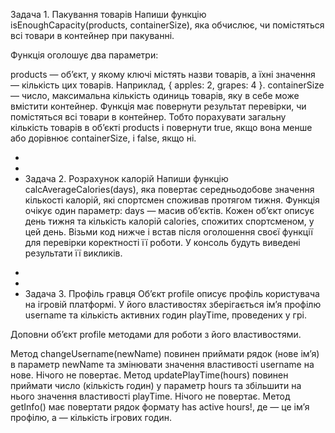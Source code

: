 Задача 1. Пакування товарів Напиши функцію isEnoughCapacity(products,
containerSize), яка обчислює, чи помістяться всі товари в контейнер при
пакуванні.

Функція оголошує два параметри:

products — об’єкт, у якому ключі містять назви товарів, а їхні значення —
кількість цих товарів. Наприклад, { apples: 2, grapes: 4 }. containerSize —
число, максимальна кількість одиниць товарів, яку в себе може вмістити
контейнер. Функція має повернути результат перевірки, чи помістяться всі товари
в контейнер. Тобто порахувати загальну кількість товарів в об’єкті products і
повернути true, якщо вона менше або дорівнює containerSize, і false, якщо ні.

-
-
- Задача 2. Розрахунок калорій Напиши функцію calcAverageCalories(days), яка
  повертає середньодобове значення кількості калорій, які спортсмен споживав
  протягом тижня. Функція очікує один параметр: days — масив об’єктів. Кожен
  об’єкт описує день тижня та кількість калорій calories, спожитих спортсменом,
  у цей день. Візьми код нижче і встав після оголошення своєї функції для
  перевірки коректності її роботи. У консоль будуть виведені результати її
  викликів.

*
*
* Задача 3. Профіль гравця Об’єкт profile описує профіль користувача на ігровій
  платформі. У його властивостях зберігається ім’я профілю username та кількість
  активних годин playTime, проведених у грі.

Доповни об’єкт profile методами для роботи з його властивостями.

Метод changeUsername(newName) повинен приймати рядок (нове ім’я) в параметр
newName та змінювати значення властивості username на нове. Нічого не повертає.
Метод updatePlayTime(hours) повинен приймати число (кількість годин) у параметр
hours та збільшити на нього значення властивості playTime. Нічого не повертає.
Метод getInfo() має повертати рядок формату <Username> has <amount> active
hours!, де <Username> — це ім’я профілю, а <amount> — кількість ігрових годин.
